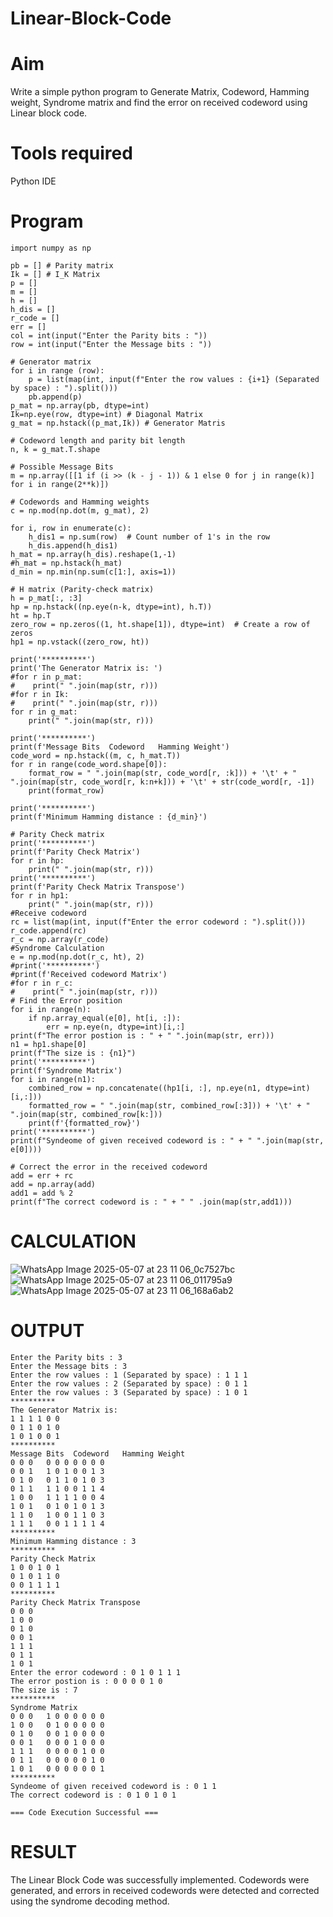 # Linear-Block-Code
# Aim
Write a simple python program to Generate Matrix, Codeword, Hamming weight, Syndrome matrix and find the error on received codeword using Linear block code. 
# Tools required
Python IDE
# Program
```
import numpy as np

pb = [] # Parity matrix
Ik = [] # I_K Matrix
p = []
m = []
h = []
h_dis = []
r_code = []
err = []
col = int(input("Enter the Parity bits : "))
row = int(input("Enter the Message bits : "))

# Generator matrix
for i in range (row):
    p = list(map(int, input(f"Enter the row values : {i+1} (Separated by space) : ").split()))  
    pb.append(p)
p_mat = np.array(pb, dtype=int)
Ik=np.eye(row, dtype=int) # Diagonal Matrix
g_mat = np.hstack((p_mat,Ik)) # Generator Matris

# Codeword length and parity bit length
n, k = g_mat.T.shape

# Possible Message Bits
m = np.array([[1 if (i >> (k - j - 1)) & 1 else 0 for j in range(k)] for i in range(2**k)])

# Codewords and Hamming weights
c = np.mod(np.dot(m, g_mat), 2)

for i, row in enumerate(c):
    h_dis1 = np.sum(row)  # Count number of 1's in the row
    h_dis.append(h_dis1)
h_mat = np.array(h_dis).reshape(1,-1)
#h_mat = np.hstack(h_mat)
d_min = np.min(np.sum(c[1:], axis=1))

# H matrix (Parity-check matrix)
h = p_mat[:, :3]
hp = np.hstack((np.eye(n-k, dtype=int), h.T))
ht = hp.T
zero_row = np.zeros((1, ht.shape[1]), dtype=int)  # Create a row of zeros
hp1 = np.vstack((zero_row, ht))

print('**********')
print('The Generator Matrix is: ')
#for r in p_mat: 
#    print(" ".join(map(str, r)))
#for r in Ik: 
#    print(" ".join(map(str, r)))
for r in g_mat: 
    print(" ".join(map(str, r)))

print('**********')
print(f'Message Bits  Codeword   Hamming Weight')
code_word = np.hstack((m, c, h_mat.T))
for r in range(code_word.shape[0]):
    format_row = " ".join(map(str, code_word[r, :k])) + '\t' + " ".join(map(str, code_word[r, k:n+k])) + '\t' + str(code_word[r, -1])
    print(format_row)

print('**********')
print(f'Minimum Hamming distance : {d_min}')

# Parity Check matrix
print('**********')
print(f'Parity Check Matrix')
for r in hp:
    print(" ".join(map(str, r)))
print('**********')
print(f'Parity Check Matrix Transpose')
for r in hp1:
    print(" ".join(map(str, r)))
#Receive codeword
rc = list(map(int, input(f"Enter the error codeword : ").split()))  
r_code.append(rc)
r_c = np.array(r_code)
#Syndrome Calculation
e = np.mod(np.dot(r_c, ht), 2)
#print('**********')
#print(f'Received codeword Matrix')
#for r in r_c:
#    print(" ".join(map(str, r)))
# Find the Error position
for i in range(n):
    if np.array_equal(e[0], ht[i, :]):
        err = np.eye(n, dtype=int)[i,:]
print(f"The error postion is : " + " ".join(map(str, err)))
n1 = hp1.shape[0]
print(f"The size is : {n1}")
print('**********')
print(f'Syndrome Matrix')
for i in range(n1):
    combined_row = np.concatenate((hp1[i, :], np.eye(n1, dtype=int)[i,:]))
    formatted_row = " ".join(map(str, combined_row[:3])) + '\t' + " ".join(map(str, combined_row[k:]))
    print(f'{formatted_row}')
print('**********')
print(f"Syndeome of given received codeword is : " + " ".join(map(str, e[0])))

# Correct the error in the received codeword
add = err + rc
add = np.array(add)
add1 = add % 2
print(f"The correct codeword is : " + " " .join(map(str,add1)))
```
# CALCULATION
![WhatsApp Image 2025-05-07 at 23 11 06_0c7527bc](https://github.com/user-attachments/assets/9430bb21-81bb-42e3-a60b-6494f4d908ca)
![WhatsApp Image 2025-05-07 at 23 11 06_011795a9](https://github.com/user-attachments/assets/b9f8db2f-75f1-4bfc-bb42-2c48c5748158)
![WhatsApp Image 2025-05-07 at 23 11 06_168a6ab2](https://github.com/user-attachments/assets/8950a869-d88b-4524-b246-418795933ff8)

# OUTPUT
```
Enter the Parity bits : 3
Enter the Message bits : 3
Enter the row values : 1 (Separated by space) : 1 1 1
Enter the row values : 2 (Separated by space) : 0 1 1
Enter the row values : 3 (Separated by space) : 1 0 1
**********
The Generator Matrix is: 
1 1 1 1 0 0
0 1 1 0 1 0
1 0 1 0 0 1
**********
Message Bits  Codeword   Hamming Weight
0 0 0	0 0 0 0 0 0	0
0 0 1	1 0 1 0 0 1	3
0 1 0	0 1 1 0 1 0	3
0 1 1	1 1 0 0 1 1	4
1 0 0	1 1 1 1 0 0	4
1 0 1	0 1 0 1 0 1	3
1 1 0	1 0 0 1 1 0	3
1 1 1	0 0 1 1 1 1	4
**********
Minimum Hamming distance : 3
**********
Parity Check Matrix
1 0 0 1 0 1
0 1 0 1 1 0
0 0 1 1 1 1
**********
Parity Check Matrix Transpose
0 0 0
1 0 0
0 1 0
0 0 1
1 1 1
0 1 1
1 0 1
Enter the error codeword : 0 1 0 1 1 1
The error postion is : 0 0 0 0 1 0
The size is : 7
**********
Syndrome Matrix
0 0 0	1 0 0 0 0 0 0
1 0 0	0 1 0 0 0 0 0
0 1 0	0 0 1 0 0 0 0
0 0 1	0 0 0 1 0 0 0
1 1 1	0 0 0 0 1 0 0
0 1 1	0 0 0 0 0 1 0
1 0 1	0 0 0 0 0 0 1
**********
Syndeome of given received codeword is : 0 1 1
The correct codeword is : 0 1 0 1 0 1

=== Code Execution Successful ===
```
# RESULT
The Linear Block Code was successfully implemented. Codewords were generated, and errors in received codewords were detected and corrected using the syndrome decoding method.

